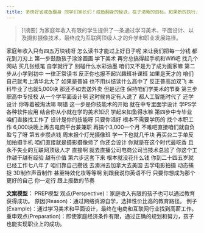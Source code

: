 ```yaml
---
title: 多快好省咸鱼翻身 同学们家长们！咸鱼翻身的秘诀，在于清晰的目标，和果断的执行，如果有坚强的毅力，那么必定起飞！留学 
---
```

 > [!摘要]
为家庭年收入有限的学生提供了一条通过学习美术、平面设计、以及摄影摄像技术，最终成为互联网顶级人才的升学和职业发展路径。

家庭年收入只有四五万块钱呀
怎么读书才能过上好日子呢
来让我们把每一分钱
都花到刀刃上
第一步鼓励孩子涂涂画画
学下美术
再穷总搞得起手机和Wifi吧
找几个网站
买几张纸笔
自学就行了
别碰什么水彩油墨
咱们又不是为了成为画家嘛
第二步从小学到初中
一律正常读书
反正你也报不起兴趣班补课班
如果是天才的
咱们自己就考上清华北大了
如果是普娃
也不用纠结读什么高中了
反正普高加双飞
本科毕业了也就5,000块
那还不如去送外卖
但是记住
保持咱们学美术的节奏
第三步职高中专技校
从一个学平面设计啊
这时候肯定有人说了
都人工智能时代了
还学设计
你等着被淘汰嘛
啊错
这一步是你技能术的开始
就在中专里面学设计
学PS学各种软件应用
结合你从小就在学的美术知识
学起来如鱼得水嘛
第四步中专毕业
咱们直接找工作了
设计是你的技能呀
只要你活好
根本不需要学历的
找个本职工作
6,000块晚上再去电商平台兼兼职
再搞个3,000一个月
不难吧直接咱们就自负盈亏了呀
第五步攒点钱
周末报个灯光摄像班
学一下也就几千块
再买台二手单反加拍摄手机
咱们直接就是摄影摄像师了
你还会设计
你就是在这个时代最吃香
且永不失业的互联网顶级人才
直接啊
就去直播公司电商公司当技术总监了
你这个工作越干越有经验
越有价值
第六步这套下来
根本就没花什么钱
你到二十四五岁就已经工作七八年了
咱们靠自己攒钱
去澳洲去加拿大去美国
去学电影拍摄
动态捕捉
3D制作声音制作
甚至特效化妆等等啊
别跟我说你英语不行
只要你想成为那个更好的自己
你一定行
跟上报数的节奏

**文案模型：**
PREP模型
观点(Perspective)：家庭收入有限的孩子也可以通过教育获得成功。
原因(Reason)：通过网络资源自学，选择性价比高的教育路径。
例子(Example)：通过学习美术和平面设计，最终在电商和互联网行业找到高薪工作。
重申观点(Preparation)：即使家庭经济条件有限，通过正确的规划和努力，孩子也能实现职业上的成功。
